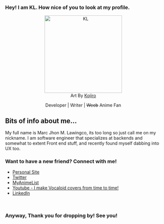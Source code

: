### Hey! I am KL. How nice of you to look at my profile.


<p align="center">
  <img width="250" height="250" alt="KL" src="https://kllawingco.netlify.app/KL_avatar_light.png">
  <br/>
  <span>Art By <a href="https://twitter.com/kojiro_ai" alt="Kojiro" target="_blank">Kojiro</a></span>
</p>

<p align="center" style="font-size: 14px">
 Developer | Writer | <span style="text-decoration:line-through">Weeb</span> Anime Fan
</p>

## Bits of info about me...

My full name is Marc Jhon M. Lawingco, its too long so just call me on my nickname. I am software engineer that specializes at backends and somewhat to extent Front end stuff, and recently found myself dabbing into UX too.

### Want to have a new friend? Connect with me!
- [Personal Site][website]
- [Twitter][twitter]
- [MyAnimeList][myanimelist]
- [Youtube - I make Vocaloid covers from time to time!][youtube]
- [LinkedIn][linkedin]


<br/>

### Anyway, Thank you for dropping by! See you!

[website]: https://kllawingco.netlify.app/
[twitter]: https://twitter.com/keysl1831/
[myanimelist]: https://myanimelist.net/profile/keySL
[linkedin]: https://www.linkedin.com/in/marclawingco/
[youtube]: https://www.youtube.com/channel/UCV-MiUVsKJrKJKKfUK58nhg
